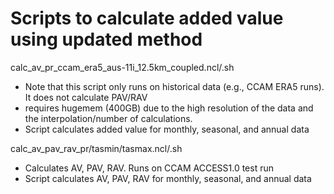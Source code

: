 # Scripts to calculate added value using updated method

calc_av_pr_ccam_era5_aus-11i_12.5km_coupled.ncl/.sh
 - Note that this script only runs on historical data (e.g., CCAM ERA5 runs). It does not calculate PAV/RAV
 - requires hugemem (400GB) due to the high resolution of the data and the interpolation/number of calculations.
 - Script calculates added value for monthly, seasonal, and annual data

calc_av_pav_rav_pr/tasmin/tasmax.ncl/.sh
 - Calculates AV, PAV, RAV. Runs on CCAM ACCESS1.0 test run
 - Script calculates AV, PAV, RAV for monthly, seasonal, and annual data